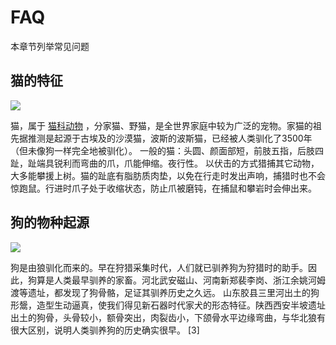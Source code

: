 # FAQ

本章节列举常见问题

## 猫的特征

![](https://s1.ax1x.com/2020/08/19/d1IRD1.jpg)

猫，属于 [猫科动物](https://baike.baidu.com/item/%E7%8C%AB%E7%A7%91%E5%8A%A8%E7%89%A9/71877) ，分家猫、野猫，是全世界家庭中较为广泛的宠物。家猫的祖先据推测是起源于古埃及的沙漠猫，波斯的波斯猫，已经被人类驯化了3500年（但未像狗一样完全地被驯化）。
一般的猫：头圆、颜面部短，前肢五指，后肢四趾，趾端具锐利而弯曲的爪，爪能伸缩。夜行性。
以伏击的方式猎捕其它动物，大多能攀援上树。猫的趾底有脂肪质肉垫，以免在行走时发出声响，捕猎时也不会惊跑鼠。行进时爪子处于收缩状态，防止爪被磨钝，在捕鼠和攀岩时会伸出来。

## 狗的物种起源

![](https://s1.ax1x.com/2020/08/19/d1IjVP.jpg)

狗是由狼驯化而来的。早在狩猎采集时代，人们就已驯养狗为狩猎时的助手。因此，狗算是人类最早驯养的家畜。河北武安磁山、河南新郑裴李岗、浙江余姚河姆渡等遗址，都发现了狗骨骼，足证其驯养历史之久远。 山东胶县三里河出土的狗形鬶，造型生动逼真，使我们得见新石器时代家犬的形态特征。陕西西安半坡遗址出土的狗骨，头骨较小，额骨突出，肉裂齿小，下颌骨水平边缘弯曲，与华北狼有很大区别，说明人类驯养狗的历史确实很早。 [3]


